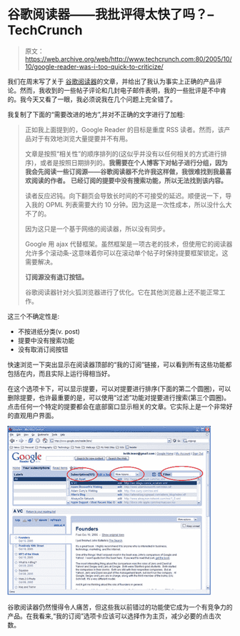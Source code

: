 # 谷歌阅读器——我批评得太快了吗？–TechCrunch

> 原文：<https://web.archive.org/web/http://www.techcrunch.com:80/2005/10/10/google-reader-was-i-too-quick-to-criticize/>

我们在周末写了关于 [谷歌阅读器](https://web.archive.org/web/20220121204851/http://www.google.com/reader)的文章，并给出了我认为事实上正确的产品评论。然而，我收到的一些帖子评论和几封电子邮件表明，我的一些批评是不中肯的。我今天又看了一眼，我必须说我在几个问题上完全错了。

我复制了下面的“需要改进的地方”,并对不正确的文字进行了加粗:

> 正如我上面提到的，Google Reader 的目标是重度 RSS 读者。然而，该产品对于有效地浏览大量提要并不有用。
> 
> 文章是按照“相关性”的顺序排列的(这似乎并没有以任何相关的方式进行排序)，或者是按照日期排列的。**我需要在个人博客下对帖子进行分组，因为我会先阅读一些订阅源——谷歌阅读器不允许我这样做，我很难找到我最喜欢阅读的作者。** **已经订阅的提要中没有搜索功能，所以无法找到该内容。**
> 
> 读者反应迟钝。向下翻页会导致长时间的不可接受的延迟。顺便说一下，导入我的 OPML 列表需要大约 10 分钟。因为这是一次性成本，所以没什么大不了的。
> 
> 因为这只是一个基于网络的阅读器，所以没有同步。
> 
> Google 用 ajax 代替框架。虽然框架是一项古老的技术，但使用它的阅读器允许多个滚动条-这意味着你可以在滚动单个帖子时保持提要框架锁定。这需要解决。
> 
> **订阅源没有退订按钮。**
> 
> 谷歌阅读器针对火狐浏览器进行了优化。它在其他浏览器上还不能正常工作。

这三个不确定性是:

*   不按进纸分类(v. post)
*   提要中没有搜索功能
*   没有取消订阅按钮

快速浏览一下突出显示在阅读器顶部的“我的订阅”链接，可以看到所有这些功能都包括在内，而且实际上运行得相当好。

在这个选项卡下，可以显示提要，可以对提要进行排序(下面的第二个圆圈)，可以删除提要，也许最重要的是，可以使用“过滤”功能对提要进行搜索(第三个圆圈)。点击任何一个特定的提要都会在底部窗口显示相关的文章。它实际上是一个非常好的直观用户界面。

![](img/8927fa9622f8482c99e2fe5e8fd1ff44.png)

谷歌阅读器仍然慢得令人痛苦，但这些我以前错过的功能使它成为一个有竞争力的产品。在我看来,“我的订阅”选项卡应该可以选择作为主页，减少必要的点击次数。